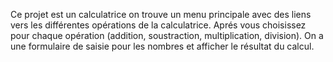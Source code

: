 Ce projet est un calculatrice on trouve un menu principale avec des liens vers les différentes opérations de la calculatrice.
Aprés vous choisissez pour chaque opération (addition, soustraction, multiplication, division).
On a une formulaire de saisie  pour les nombres et afficher le résultat du calcul.
